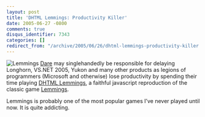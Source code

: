 ```yaml
---
layout: post
title: 'DHTML Lemmings: Productivity Killer'
date: 2005-06-27 -0800
comments: true
disqus_identifier: 7343
categories: []
redirect_from: "/archive/2005/06/26/dhtml-lemmings-productivity-killer.aspx/"
---
```


![Lemmings](https://haacked.com/images/Lemmings.jpg)
[Dare](http://www.25hoursaday.com/weblog/PermaLink.aspx?guid=00e33779-3abd-46d1-9018-cd997950e917)
may singlehandedly be responsible for delaying Longhorn, VS.NET 2005,
Yukon and many other products as legions of programmers (Microsoft and
otherwise) lose productivity by spending their time playing [DHTML
Lemmings](http://193.151.73.87/games/lemmings/index.html), a faithful
javascript reproduction of the classic game
[Lemmings](http://www.kallex.de/lemmings/games/official.html).

Lemmings is probably one of the most popular games I’ve never played
until now. It is quite addicting.

